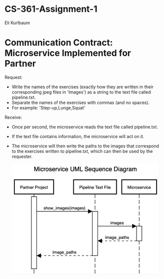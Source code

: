 # CS-361-Assignment-1
Eli Kurlbaum

# Communication Contract: Microservice Implemented for Partner
Request:
- Write the names of the exercises (exactly how they are written in their corresponding 
  jpeg files in 'Images') as a string to the text file called pipeline.txt.
- Separate the names of the exercises with commas (and no spaces).
- For example: 'Step-up,Lunge,Squat'

Receive:
- Once per second, the microservice reads the text file called pipeline.txt.
- If the text file contains information, the microservice will act on it.
- The microservice will then write the paths to the images that correspond to the 
  exercises written to pipeline.txt, which can then be used by the requester.

  ![alt text](https://github.com/elikurlbaum/CS-361-Assignment-1/blob/main/kiran/Microservice%20UML.png)